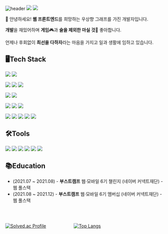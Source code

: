 ![header](https://capsule-render.vercel.app/api?type=waving&color=auto&height=300&section=header&text=LeeKwangmin&fontSize=90)
<img src="https://img.shields.io/badge/dltkdtn456@gmail.com-EA4335?style=flat-square&logo=Gmail&logoColor=white"/> <img src="https://img.shields.io/badge/dltkdtn56@naver.com-03C75A?style=flat-square&logo=Naver&logoColor=white"/>

👋 안녕하세요! **웹 프론트엔드**를 희망하는 우상향 그래프를 가진 개발자입니다.

**개발**을 재밌어하며 **게임**🎮과 **술을 제외한 마실 것**🧉 좋아합니다.

언제나 후회없이 **최선을 다하자**라는 마음을 가지고 일과 생활에 임하고 있습니다.


## 🖥Tech Stack
<img src="https://img.shields.io/badge/C++-00599C?style=flat-square&logo=c%2B%2B&logoColor=white"/> <img src="https://img.shields.io/badge/Dart-0175C2?style=flat-square&logo=dart&logoColor=white"/> 

<img src="https://img.shields.io/badge/HTML-E34F26?style=flat-square&logo=html5&logoColor=white"/> <img src="https://img.shields.io/badge/CSS-1572B6?style=flat-square&logo=CSS3&logoColor=white"/> <img src="https://img.shields.io/badge/JavaScript-F7DF1E?style=flat-square&logo=JavaScript&logoColor=white"/> 

<img src="https://img.shields.io/badge/Node.js-339933?style=flat-square&logo=node.js&logoColor=white"/> <img src="https://img.shields.io/badge/Express-000000?style=flat-square&logo=JavaScript&logoColor=white"/> 

<img src="https://img.shields.io/badge/React-61DAFB?style=flat-square&logo=React&logoColor=white"/> <img src="https://img.shields.io/badge/styled components-DB7093?style=flat-square&logo=styled components&logoColor=white"/> <img src="https://img.shields.io/badge/Sequelize-52B0E7?style=flat-square&logo=Sequelize&logoColor=white"/>

<img src="https://img.shields.io/badge/Webpack-8DD6F9?style=flat-square&logo=Webpack&logoColor=white"/> <img src="https://img.shields.io/badge/Babel-F9DC3E?style=flat-square&logo=Babel&logoColor=white"/>
<img src="https://img.shields.io/badge/MySQL-4479A1?style=flat-square&logo=MySQL&logoColor=white"/>
<img src="https://img.shields.io/badge/GitHubActions-2088FF?style=flat-square&logo=GitHubActions&logoColor=white"/>
<img src="https://img.shields.io/badge/Socket.io-010101?style=flat-square&logo=Socket.io&logoColor=white"/>

## 🛠Tools
<img src="https://img.shields.io/badge/Visual Studio-5C2D91?style=flat-square&logo=Visual Studio&logoColor=white"/> <img src="https://img.shields.io/badge/VS Code-007ACC?style=flat-square&logo=Visual Studio Code&logoColor=white"/> <img src="https://img.shields.io/badge/Flutter-02569B?style=flat-square&logo=Flutter&logoColor=white"/> <img src="https://img.shields.io/badge/Git-F05032?style=flat-square&logo=Git&logoColor=white"/> <img src="https://img.shields.io/badge/Firebase-FFCA28?style=flat-square&logo=Flutter&logoColor=white"/> <img src="https://img.shields.io/badge/GitHub-181717?style=flat-square&logo=GitHub&logoColor=white"/> 

## 📚Education
- (2021.07 ~ 2021.08) - **부스트캠프** 웹·모바일 6기 챌린지 (네이버 커넥트재단) - 웹 풀스택
- (2021.08 ~ 2021.12) - **부스트캠프** 웹·모바일 6기 멤버십 (네이버 커넥트재단) - 웹 풀스택

<br><br>

[![Solved.ac Profile](http://mazassumnida.wtf/api/v2/generate_badge?boj=dltkdtn56)](https://solved.ac/dltkdtn56/) &nbsp;&nbsp;&nbsp;&nbsp;&nbsp;&nbsp;&nbsp;&nbsp;&nbsp;&nbsp;&nbsp;&nbsp;&nbsp;&nbsp;&nbsp;&nbsp;&nbsp;&nbsp;&nbsp;&nbsp;&nbsp;[![Top Langs](https://github-readme-stats.vercel.app/api/top-langs/?username=LeeKwang-min&layout=compact)](https://github.com/LeeKwang-min/github-readme-stats)



<!--
**LeeKwang-min/LeeKwang-min** is a ✨ _special_ ✨ repository because its `README.md` (this file) appears on your GitHub profile.

Here are some ideas to get you started:

- 🔭 I’m currently working on ...
- 🌱 I’m currently learning ...
- 👯 I’m looking to collaborate on ...
- 🤔 I’m looking for help with ...
- 💬 Ask me about ...
- 📫 How to reach me: ...
- 😄 Pronouns: ...
- ⚡ Fun fact: ...
-->
